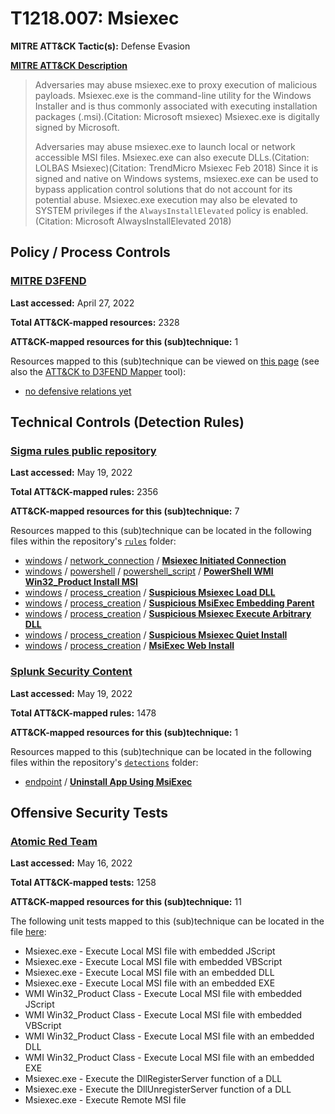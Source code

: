 # T1218.007: Msiexec
**MITRE ATT&CK Tactic(s):** Defense Evasion

**[MITRE ATT&CK Description](https://attack.mitre.org/techniques/T1218/007)**
<blockquote>Adversaries may abuse msiexec.exe to proxy execution of malicious payloads. Msiexec.exe is the command-line utility for the Windows Installer and is thus commonly associated with executing installation packages (.msi).(Citation: Microsoft msiexec) Msiexec.exe is digitally signed by Microsoft.

Adversaries may abuse msiexec.exe to launch local or network accessible MSI files. Msiexec.exe can also execute DLLs.(Citation: LOLBAS Msiexec)(Citation: TrendMicro Msiexec Feb 2018) Since it is signed and native on Windows systems, msiexec.exe can be used to bypass application control solutions that do not account for its potential abuse. Msiexec.exe execution may also be elevated to SYSTEM privileges if the <code>AlwaysInstallElevated</code> policy is enabled.(Citation: Microsoft AlwaysInstallElevated 2018)</blockquote>

## Policy / Process Controls
### [MITRE D3FEND](https://d3fend.mitre.org/)
**Last accessed:** April 27, 2022

**Total ATT&CK-mapped resources:** 2328

**ATT&CK-mapped resources for this (sub)technique:** 1

Resources mapped to this (sub)technique can be viewed on [this page](https://d3fend.mitre.org/) (see also the [ATT&CK to D3FEND Mapper](https://d3fend.mitre.org/tools/attack-mapper) tool):

* [no defensive relations yet](https://d3fend.mitre.org/techniques/d3f:nodefensiverelationsyet)

## Technical Controls (Detection Rules)
### [Sigma rules public repository](https://github.com/SigmaHQ/sigma)
**Last accessed:** May 19, 2022

**Total ATT&CK-mapped rules:** 2356

**ATT&CK-mapped resources for this (sub)technique:** 7

Resources mapped to this (sub)technique can be located in the following files within the repository's <code>[rules](https://github.com/SigmaHQ/sigma/tree/master/rules)</code> folder:

* [windows](https://github.com/SigmaHQ/sigma/tree/master/rules/windows/) / [network_connection](https://github.com/SigmaHQ/sigma/tree/master/rules/windows/network_connection/) / **[Msiexec Initiated Connection](https://github.com/SigmaHQ/sigma/blob/master/rules/windows/network_connection/net_connection_win_msiexec.yml)**
* [windows](https://github.com/SigmaHQ/sigma/tree/master/rules/windows/) / [powershell](https://github.com/SigmaHQ/sigma/tree/master/rules/windows/powershell/) / [powershell_script](https://github.com/SigmaHQ/sigma/tree/master/rules/windows/powershell/powershell_script/) / **[PowerShell WMI Win32_Product Install MSI](https://github.com/SigmaHQ/sigma/blob/master/rules/windows/powershell/powershell_script/posh_ps_win32_product_install_msi.yml)**
* [windows](https://github.com/SigmaHQ/sigma/tree/master/rules/windows/) / [process_creation](https://github.com/SigmaHQ/sigma/tree/master/rules/windows/process_creation/) / **[Suspicious Msiexec Load DLL](https://github.com/SigmaHQ/sigma/blob/master/rules/windows/process_creation/proc_creation_win_msiexec_dll.yml)**
* [windows](https://github.com/SigmaHQ/sigma/tree/master/rules/windows/) / [process_creation](https://github.com/SigmaHQ/sigma/tree/master/rules/windows/process_creation/) / **[Suspicious MsiExec Embedding Parent](https://github.com/SigmaHQ/sigma/blob/master/rules/windows/process_creation/proc_creation_win_msiexec_embedding.yml)**
* [windows](https://github.com/SigmaHQ/sigma/tree/master/rules/windows/) / [process_creation](https://github.com/SigmaHQ/sigma/tree/master/rules/windows/process_creation/) / **[Suspicious Msiexec Execute Arbitrary DLL](https://github.com/SigmaHQ/sigma/blob/master/rules/windows/process_creation/proc_creation_win_msiexec_execute_dll.yml)**
* [windows](https://github.com/SigmaHQ/sigma/tree/master/rules/windows/) / [process_creation](https://github.com/SigmaHQ/sigma/tree/master/rules/windows/process_creation/) / **[Suspicious Msiexec Quiet Install](https://github.com/SigmaHQ/sigma/blob/master/rules/windows/process_creation/proc_creation_win_msiexec_install_quiet.yml)**
* [windows](https://github.com/SigmaHQ/sigma/tree/master/rules/windows/) / [process_creation](https://github.com/SigmaHQ/sigma/tree/master/rules/windows/process_creation/) / **[MsiExec Web Install](https://github.com/SigmaHQ/sigma/blob/master/rules/windows/process_creation/proc_creation_win_susp_msiexec_web_install.yml)**

### [Splunk Security Content](https://github.com/splunk/security_content)
**Last accessed:** May 19, 2022

**Total ATT&CK-mapped rules:** 1478

**ATT&CK-mapped resources for this (sub)technique:** 1

Resources mapped to this (sub)technique can be located in the following files within the repository's <code>[detections](https://github.com/splunk/security_content/tree/develop/detections)</code> folder:

* [endpoint](https://github.com/splunk/security_content/tree/develop/detections/endpoint/) / **[Uninstall App Using MsiExec](https://github.com/splunk/security_content/blob/develop/detections/endpoint/uninstall_app_using_msiexec.yml)**


## Offensive Security Tests
### [Atomic Red Team](https://github.com/redcanaryco/atomic-red-team)
**Last accessed:** May 16, 2022

**Total ATT&CK-mapped tests:** 1258

**ATT&CK-mapped resources for this (sub)technique:** 11

The following unit tests mapped to this (sub)technique can be located in the file [here](https://github.com/redcanaryco/atomic-red-team/tree/master/atomics/T1218.007/T1218.007.yaml):

* Msiexec.exe - Execute Local MSI file with embedded JScript
* Msiexec.exe - Execute Local MSI file with embedded VBScript
* Msiexec.exe - Execute Local MSI file with an embedded DLL
* Msiexec.exe - Execute Local MSI file with an embedded EXE
* WMI Win32_Product Class - Execute Local MSI file with embedded JScript
* WMI Win32_Product Class - Execute Local MSI file with embedded VBScript
* WMI Win32_Product Class - Execute Local MSI file with an embedded DLL
* WMI Win32_Product Class - Execute Local MSI file with an embedded EXE
* Msiexec.exe - Execute the DllRegisterServer function of a DLL
* Msiexec.exe - Execute the DllUnregisterServer function of a DLL
* Msiexec.exe - Execute Remote MSI file

